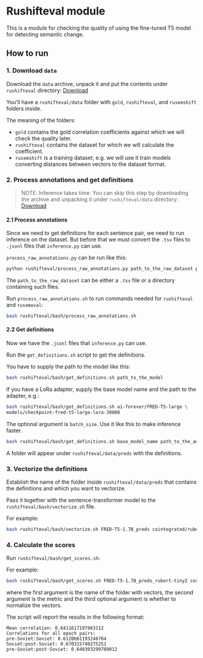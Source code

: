 # Rushifteval module

This is a module for checking the quality of using the fine-tuned T5 model for
detecting semantic change.

## How to run

### 1. Download `data`

Download the `data` archive, unpack it and put the contents under `rushifteval` directory:
[Download](https://github.com/tatarinovst2/work-definition-modeling/issues/21)

You'll have a `rushifteval/data` folder with `gold`, `rushifteval`, and `rusemshift` folders
inside.

The meaning of the folders:

- `gold` contains the gold correlation coefficients against which we will check the quality later.
- `rushifteval` contains the dataset for which we will calculate the coefficient.
- `rusemshift` is a training dataset, e.g. we will use it train models converting distances
between vectors to the dataset format.

### 2. Process annotations and get definitions

> NOTE: Inference takes time.
> You can skip this step by downloading the archive and
> unpacking it under `rushifteval/data` directory:
> [Download](https://github.com/tatarinovst2/work-definition-modeling/issues/22)

#### 2.1 Process annotations

Since we need to get definitions for each sentence pair, we need to run inference on the dataset.
But before that we must convert the `.tsv` files to `.jsonl` files that `inference.py` can use.

`process_raw_annotations.py` can be run like this:

```bash
python rushifteval/process_raw_annotations.py path_to_the_raw_dataset path_to_the_new_dataset
```

The `path_to_the_raw_dataset` can be either a `.tsv` file or a directory containing such files.

Run `process_raw_annotations.sh` to run commands needed for `rushifteval` and `rusemeval`:

```bash
bash rushifteval/bash/process_raw_annotations.sh
```

#### 2.2 Get definitions

Now we have the `.jsonl` files that `inference.py` can use.

Run the `get_definitions.sh` script to get the definitions.

You have to supply the path to the model like this:

```bash
bash rushifteval/bash/get_definitions.sh path_to_the_model
```

If you have a LoRa adapter, supply the base model name and the path to the adapter, e.g.:

```bash
bash rushifteval/bash/get_definitions.sh ai-forever/FRED-T5-large \
models/checkpoint-fred-t5-large-lora-30000
```

The optional argument is `batch_size`. Use it like this to make inference faster.

```bash
bash rushifteval/bash/get_definitions.sh base_model_name path_to_the_adapter --batch_size 16
```

A folder will appear under `rushifteval/data/preds` with the definitions.

### 3. Vectorize the definitions

Establish the name of the folder inside `rushifteval/data/preds` that contains the definitions
and which you want to vectorize.

Pass it together with the sentence-transformer model to the `rushifteval/bash/vectorize.sh` file.

For example:

```bash
bash rushifteval/bash/vectorize.sh FRED-T5-1.7B_preds cointegrated/rubert-tiny2
```

### 4. Calculate the scores

Run `rushifteval/bash/get_scores.sh`:

For example:

```bash
bash rushifteval/bash/get_scores.sh FRED-T5-1.7B_preds_rubert-tiny2 cosine --normalize
```

where the first argument is the name of the folder with vectors, the second
argument is the metric and the third optional argument is whether to
normalize the vectors.

The script will report the results in the following format:

```text
Mean correlation: 0.6411617197963112
Correlations for all epoch pairs:
pre-Soviet:Soviet: 0.6128661193246704
Soviet:post-Soviet: 0.670315740275251
pre-Soviet:post-Soviet: 0.640303299789012
```
